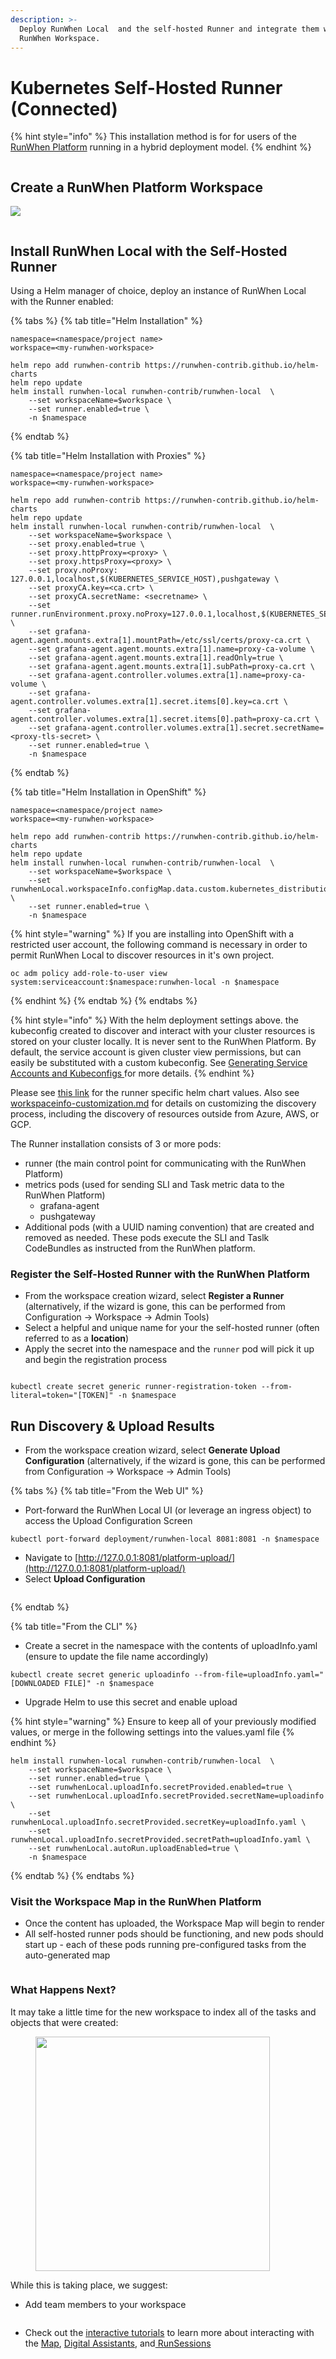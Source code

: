 ```yaml
---
description: >-
  Deploy RunWhen Local  and the self-hosted Runner and integrate them with a
  RunWhen Workspace.
---
```


# Kubernetes Self-Hosted Runner (Connected)

{% hint style="info" %}
This installation method is for for users of the [RunWhen Platform](https://docs.runwhen.com) running in a hybrid deployment model.
{% endhint %}

<figure><img src="../../.gitbook/assets/flow (2).png" alt=""><figcaption></figcaption></figure>

## Create a RunWhen Platform Workspace

[![](../../.gitbook/assets/login\_create\_workspace.png)](https://app.beta.runwhen.com/?addWorkspace=true%3C)

<figure><img src="../../.gitbook/assets/image (9).png" alt=""><figcaption></figcaption></figure>

## Install RunWhen Local with the Self-Hosted Runner

Using a Helm manager of choice, deploy an instance of RunWhen Local with the Runner enabled:

{% tabs %}
{% tab title="Helm Installation" %}
```
namespace=<namespace/project name>
workspace=<my-runwhen-workspace>

helm repo add runwhen-contrib https://runwhen-contrib.github.io/helm-charts
helm repo update
helm install runwhen-local runwhen-contrib/runwhen-local  \
	--set workspaceName=$workspace \
	--set runner.enabled=true \
	-n $namespace
```
{% endtab %}

{% tab title="Helm Installation with Proxies" %}
```
namespace=<namespace/project name>
workspace=<my-runwhen-workspace>

helm repo add runwhen-contrib https://runwhen-contrib.github.io/helm-charts
helm repo update
helm install runwhen-local runwhen-contrib/runwhen-local  \
	--set workspaceName=$workspace \
	--set proxy.enabled=true \
	--set proxy.httpProxy=<proxy> \
	--set proxy.httpsProxy=<proxy> \
	--set proxy.noProxy: 127.0.0.1,localhost,$(KUBERNETES_SERVICE_HOST),pushgateway \
	--set proxyCA.key=<ca.crt> \
	--set proxyCA.secretName: <secretname> \
	--set runner.runEnvironment.proxy.noProxy=127.0.0.1,localhost,$(KUBERNETES_SERVICE_HOST),pushgateway \
	--set grafana-agent.agent.mounts.extra[1].mountPath=/etc/ssl/certs/proxy-ca.crt \
	--set grafana-agent.agent.mounts.extra[1].name=proxy-ca-volume \
	--set grafana-agent.agent.mounts.extra[1].readOnly=true \
	--set grafana-agent.agent.mounts.extra[1].subPath=proxy-ca.crt \
	--set grafana-agent.controller.volumes.extra[1].name=proxy-ca-volume \
	--set grafana-agent.controller.volumes.extra[1].secret.items[0].key=ca.crt \
	--set grafana-agent.controller.volumes.extra[1].secret.items[0].path=proxy-ca.crt \
	--set grafana-agent.controller.volumes.extra[1].secret.secretName=<proxy-tls-secret> \
	--set runner.enabled=true \
	-n $namespace
```
{% endtab %}

{% tab title="Helm Installation in OpenShift" %}
```
namespace=<namespace/project name>
workspace=<my-runwhen-workspace>

helm repo add runwhen-contrib https://runwhen-contrib.github.io/helm-charts
helm repo update
helm install runwhen-local runwhen-contrib/runwhen-local  \
	--set workspaceName=$workspace \
	--set runwhenLocal.workspaceInfo.configMap.data.custom.kubernetes_distribution_binary=oc \
	--set runner.enabled=true \
	-n $namespace
```

{% hint style="warning" %}
If you are installing into OpenShift with a restricted user account, the following command is necessary in order to permit RunWhen Local to discover resources in it's own project.

```
oc adm policy add-role-to-user view system:serviceaccount:$namespace:runwhen-local -n $namespace
```
{% endhint %}
{% endtab %}
{% endtabs %}

{% hint style="info" %}
With the helm deployment settings above. the kubeconfig created to discover and interact with your cluster resources is stored on your cluster locally. It is never sent to the RunWhen Platform. By default, the service account is given cluster view permissions, but can easily be substituted with a custom kubeconfig. See [Generating Service Accounts and Kubeconfigs ](https://docs.runwhen.com/public/runwhen-platform/guides/kubernetes-environments/generating-service-accounts-and-kubeconfigs)for more details.
{% endhint %}

Please see [this link](https://github.com/runwhen-contrib/helm-charts/blob/main/charts/runwhen-local/values.yaml) for the runner specific helm chart values. Also see [workspaceinfo-customization.md](../../configuration/workspaceinfo-customization.md "mention") for details on customizing the discovery process, including the discovery of resources outside from Azure, AWS, or GCP.

The Runner installation consists of 3 or more pods:

* runner (the main control point for communicating with the RunWhen Platform)
* metrics pods (used for sending SLI and Task metric data to the RunWhen Platform)
  * grafana-agent
  * pushgateway
* Additional pods (with a UUID naming convention) that are created and removed as needed. These pods execute the SLI and Taslk CodeBundles as instructed from the RunWhen platform.

### Register the Self-Hosted Runner with the RunWhen Platform

* From the workspace creation wizard, select **Register a Runner** (alternatively, if the wizard is gone, this can be performed from Configuration -> Workspace -> Admin Tools)
* Select a helpful and unique name for your the self-hosted runner (often referred to as a **location**)
* Apply the secret into the namespace and the `runner` pod will pick it up and begin the registration process

<figure><img src="../../.gitbook/assets/image (10).png" alt=""><figcaption></figcaption></figure>

```
kubectl create secret generic runner-registration-token --from-literal=token="[TOKEN]" -n $namespace
```

## Run Discovery & Upload Results

* From the workspace creation wizard, select **Generate Upload Configuration** (alternatively, if the wizard is gone, this can be performed from Configuration -> Workspace -> Admin Tools)

{% tabs %}
{% tab title="From the Web UI" %}
* Port-forward the RunWhen Local UI (or leverage an ingress object) to access the Upload Configuration Screen

```
kubectl port-forward deployment/runwhen-local 8081:8081 -n $namespace
```

* Navigate to [http://127.0.0.1:8081/platform-upload/](http://127.0.0.1:8081/platform-upload/)
* Select **Upload Configuration**

<figure><img src="../../.gitbook/assets/image (11).png" alt=""><figcaption></figcaption></figure>


{% endtab %}

{% tab title="From the CLI" %}
* Create a secret in the namespace with the contents of uploadInfo.yaml (ensure to update the file name accordingly)

```
kubectl create secret generic uploadinfo --from-file=uploadInfo.yaml="[DOWNLOADED FILE]" -n $namespace
```

* Upgrade Helm to use this secret and enable upload

{% hint style="warning" %}
Ensure to keep all of your previously modified values, or merge in the following settings into the values.yaml file
{% endhint %}

```
helm install runwhen-local runwhen-contrib/runwhen-local  \
	--set workspaceName=$workspace \
	--set runner.enabled=true \
	--set runwhenLocal.uploadInfo.secretProvided.enabled=true \
	--set runwhenLocal.uploadInfo.secretProvided.secretName=uploadinfo \
	--set runwhenLocal.uploadInfo.secretProvided.secretKey=uploadInfo.yaml \
	--set runwhenLocal.uploadInfo.secretProvided.secretPath=uploadInfo.yaml \
	--set runwhenLocal.autoRun.uploadEnabled=true \
	-n $namespace
```
{% endtab %}
{% endtabs %}



### Visit the Workspace Map in the RunWhen Platform

* Once the content has uploaded, the Workspace Map will begin to render
* All self-hosted runner pods should be functioning, and new pods should start up - each of these pods running pre-configured tasks from the auto-generated map

<figure><img src="../../.gitbook/assets/image (12).png" alt=""><figcaption></figcaption></figure>

### What Happens Next?

It may take a little time for the new workspace to index all of the tasks and objects that were created:

<figure><img src="../../.gitbook/assets/image (14).png" alt="" width="375"><figcaption></figcaption></figure>

While this is taking place, we suggest:

* Add team members to your workspace

<figure><img src="../../.gitbook/assets/image (19).png" alt=""><figcaption></figcaption></figure>

* Check out the [interactive tutorials](https://docs.runwhen.com/public/runwhen-platform/tutorials) to learn more about interacting with the [Map](https://docs.runwhen.com/public/runwhen-platform/feature-overview/maps), [Digital Assistants](https://docs.runwhen.com/public/runwhen-platform/terms-and-concepts#digital-assistant)[,](https://docs.runwhen.com/public/runwhen-platform/feature-overview/digital-assistants) and[ RunSessions](https://docs.runwhen.com/public/runwhen-platform/feature-overview/runsessions)

<figure><img src="../../.gitbook/assets/image (18).png" alt=""><figcaption></figcaption></figure>

